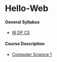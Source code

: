 # Hello-Web

#### General Syllabus
* [IB DP CS](https://github.com/vicennao000/Hello-Web/blob/master/syllabus.md)

#### Course Description
* [Computer Science 1](https://github.com/vicennao000/Hello-Web/blob/master/course-descriptions/IB-MYP-CP-CompSci.md)
